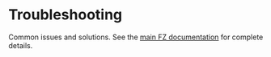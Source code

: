 # Troubleshooting

Common issues and solutions. See the [main FZ documentation](https://github.com/Funz/fz#troubleshooting) for complete details.
